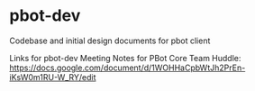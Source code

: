 # pbot-dev
Codebase and initial design documents for pbot client

Links for pbot-dev
Meeting Notes for PBot Core Team Huddle: https://docs.google.com/document/d/1WOHHaCpbWtJh2PrEn-iKsW0m1RU-W_RY/edit

